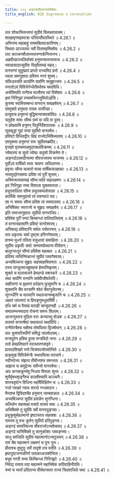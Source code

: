 ```yaml
---
title: ०२६ अङ्गदयौवराज्याभिषेकः
title_english: 026 Sugreeva s coronation

---
```

<div class="audioEmbed"  caption="श्रीराम-हरिसीताराममूर्ति-घनपाठिभ्यां वचनम्" src="https://archive.org/download/Ramayana-recitation-Sriram-harisItArAmamUrti-Ghanapaati-v2/Kanda_4/Kanda_4_KSK-026-Angada_Youvarajyabhishekaha.mp3"></div>

  
ततः शोकाभिसन्तप्तं सुग्रीवं क्लिन्नवाससम्।  
शाखामृगमहामात्राः परिवार्योपतस्थिरे ॥ 4.26.1 ॥   
अभिगम्य महाबाहुं राममक्लिष्टकारिणम्।  
स्थिताः प्राञ्जलयः सर्वे पितामहमिवर्षयः ॥ 4.26.2 ॥   
ततः काञ्चनशैलाभस्तरुणार्कनिभाननः।  
अब्रवीत्प्राञ्जलिर्वाक्यं हनुमान्मारुतात्मजः ॥ 4.26.3 ॥   
भवत्प्रसादात्सुग्रीवः पितृपैतामहं महत्।  
वानराणां सुदुष्प्रापं प्राप्तो राज्यमिदं प्रभो ॥ 4.26.4 ॥   
भवता समनुज्ञातः प्रविश्य नगरं शुभम्।  
संविधास्यति कार्याणि सर्वाणि ससुहृज्जनः ॥ 4.26.5 ॥   
स्नातोऽयं विविधैर्गन्धैरौषधैश्च यथाविधि।  
अर्चयिष्यति रत्नैश्च माल्यैश्च त्वां विशेषतः ॥ 4.26.6 ॥   
इमां गिरिगुहां रम्यामभिगन्तुमितोऽर्हसि।  
कुरुष्व स्वामिसम्बन्धं वानरान् सम्प्रहर्षयन् ॥ 4.26.7 ॥   
एवमुक्तो हनुमता राघवः परवीरहा।  
प्रत्युवाच हनूमन्तं बुद्धिमान्वाक्यकोविदः ॥ 4.26.8 ॥   
चतुर्दश समाः सौम्य ग्रामं वा यदि वा पुरम्।  
न प्रवेक्ष्यामि हनुमन् पितुर्निर्देशपालकः ॥ 4.26.9 ॥   
सुसमृद्धां गुहां रम्यां सुग्रीवो वानरर्षभः।  
प्रविष्टो विधिवद्वीरः क्षिप्रं राज्येऽभिषिच्यताम् ॥ 4.26.10 ॥   
एवमुक्त्वा हनूमन्तं रामः सुग्रीवमब्रवीत्।  
वृत्तज्ञो वृत्तसम्पन्नमुदारबलविक्रमम् ॥ 4.26.11 ॥   
ज्येष्ठस्य स सुतो ज्येष्ठः सदृशो विक्रमेण ते।  
अङ्गदोऽयमदीनात्मा यौवराज्यस्य भाजनम् ॥ 4.26.12 ॥   
पूर्वोऽयं वार्षिको मासः श्रावणः सलिलागमः।  
प्रवृत्ताः सौम्य चत्वारो मासा वार्षिकसञ्ज्ञकाः ॥ 4.26.13 ॥   
नायमुद्योगसमयः प्रविश त्वं पुरीं शुभाम्।  
अस्मिन्वत्स्याम्यहं सौम्य पर्वते सहलक्ष्मणः ॥ 4.26.14 ॥   
इयं गिरिगुहा रम्या विशाला युक्तमारुता।  
प्रभूतसलिला सौम्य प्रभूतकमलोत्पला ॥ 4.26.15 ॥   
कार्तिके समनुप्राप्ते त्वं रावणवधे यत।  
एष नः समयः सौम्य प्रविश त्वं स्वमालयम् ॥ 4.26.16 ॥   
अभिषिक्तः स्वराज्ये च सुहृदः सम्प्रहर्षय ॥ 4.26.17 ॥   
इति रामाभ्यनुज्ञातः सुग्रीवो वानराधिपः।  
प्रविवेश पुरीं रम्यां किष्कन्धां वालिपालिताम् ॥ 4.26.18 ॥   
तं वानरसहस्राणि प्रविष्टं वानरेश्वरम्।  
अभिवाद्य प्रविष्टानि सर्वतः पर्यवारयन् ॥ 4.26.19 ॥   
ततः प्रकृतयः सर्वा दृष्ट्वा हरिगणेश्वरम्।  
प्रणम्य मूर्ध्ना पतिता वसुधायां समाहिताः ॥ 4.26.20 ॥   
सुग्रीवः प्रकृतीः सर्वाः सम्भाष्योत्थाप्य वीर्यवान्।  
भ्रातुरन्तःपुरं सौम्यं प्रविवेश महाबलः ॥ 4.26.21 ॥   
प्रविश्य त्वभिनिष्क्रान्तं सुग्रीवं प्लवगेश्वरम्।  
अभ्यषिञ्चन्त सुहृदः सहस्राक्षमिवामराः ॥ 4.26.22 ॥   
तस्य पाण्डुरमाजह्रुश्छत्त्रं हेमपरिष्कृतम्।  
शुक्ले च वालव्यजने हेमदण्डे यशस्करे ॥ 4.26.23 ॥   
तथा सर्वाणि रत्नानि सर्वबीजौषधैरपि।  
सक्षीराणां च वृक्षाणां प्ररोहान् कुसुमानि च ॥ 4.26.24 ॥   
शुक्लानि चैव वस्त्राणि श्वेतं चैवानुलेपनम्।  
सुगन्धीनि च माल्यानि स्थलजान्यम्बुजानि च ॥ 4.26.25 ॥   
अक्षतं जातरूपं च प्रियङ्गुमधुसर्पिषी।  
दधि चर्म च वैयाघ्रं वाराही चाप्युपानहौ ॥ 4.26.26 ॥   
समालम्भनमादाय रोचनां समनः शिलाम्।  
आजग्मुस्तत्र मुदिता वराः कन्यास्तु षोडश ॥ 4.26.27 ॥   
ततस्ते वानरश्रेष्ठं यथाकालं यथाविधि।  
रत्नैर्वस्त्रैश्च भक्षैश्च तोषयित्वा द्विजर्षभान् ॥ 4.26.28 ॥   
ततः कुशपरिस्तीर्णं समिद्धं जातवेदसम्।  
मन्त्रपूतेन हविषा हुत्वा मन्त्रविदो जनाः ॥ 4.26.29 ॥   
ततो हेमप्रतिष्ठाने वरास्तरणसंवृते।  
प्रासादशिखरे रम्ये चित्रमाल्योपशोभिते ॥ 4.26.30 ॥   
प्राङ्मुखं विविधैर्मन्त्रैः स्थापयित्वा वरासने।  
नदीनदेभ्यः संहृत्य तीर्थेभ्यश्च समन्ततः ॥ 4.26.31 ॥   
आहृत्य च समुद्रेभ्यः सर्वेभ्यो वानरर्षभाः।  
अपः कनककुम्भेषु निधाय विमलाः शुभाः ॥ 4.26.32 ॥   
शुभैर्वृषभशृङ्गैश्च कलशैश्चापि काञ्चनैः।  
शास्त्रदृष्टेन विधिना महर्षिविहितेन च ॥ 4.26.33 ॥   
गजो गवाक्षो गवयः शरभो गन्धमादनः।  
मैन्दश्च द्विविदश्चैव हनुमान् जाम्बवान्नलः ॥ 4.26.34 ॥   
अभ्यषिञ्चन्त सुग्रीवं प्रसन्नेन सुगन्धिना।  
सलिलेन सहस्राक्षं वसवो वासवं यथा ॥ 4.26.35 ॥   
अभिषिक्ते तु सुग्रीवे सर्वे वानरपुङ्गवाः।  
प्रचुक्रुशुर्महात्मानो हृष्टास्तत्र सहस्रशः ॥ 4.26.36 ॥   
रामस्य तु वचः कुर्वन् सुग्रीवो हरिपुङ्गवः।  
अङ्गदं सम्परिष्वज्य यौवराज्येऽभ्यषेचयत् ॥ 4.26.37 ॥   
अङ्गदे चाभिषिक्ते तु सानुक्रोशाः प्लवङ्गमाः।  
साधु साध्विति सुग्रीवं महात्मानोऽभ्यपूजयन् ॥ 4.26.38 ॥   
रामं चैव महात्मानं लक्ष्मणं च पुनः पुनः।  
प्रीताश्च तुष्टुवुः सर्वे तादृशे तत्र वर्तति ॥ 4.26.39 ॥   
हृष्टपुष्टजनाकीर्णा पताकाध्वजशोभिता।  
बभूव नगरी रम्या किष्किन्धा गिरिगह्वरे ॥ 4.26.40 ॥   
निवेद्य रामाय तदा महात्मने महाभिषेकं कपिवाहिनीपतिः।  
रुमां च भार्यां प्रतिलभ्य वीर्यवानवाप राज्यं त्रिदशाधिपो यथा ॥ 4.26.41 ॥   